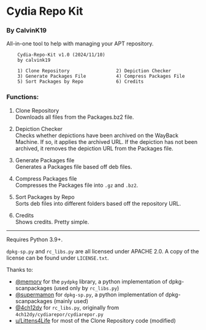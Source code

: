 # Cydia Repo Kit
### By CalvinK19
All-in-one tool to help with managing your APT repository.

```
    Cydia-Repo-Kit v1.0 (2024/11/10)
    by calvink19

    1) Clone Repository                 2) Depiction Checker
    3) Generate Packages File           4) Compress Packages File
    5) Sort Packages by Repo            6) Credits
```
### Functions:
1. Clone Repository  
   Downloads all files from the Packages.bz2 file.

2. Depiction Checker  
   Checks whether depictions have been archived on the WayBack Machine. If so, it applies the archived URL. If the depiction has not been archived, it removes the depiction URL from the Packages file.

3. Generate Packages file  
   Generates a Packages file based off deb files.

4. Compress Packages file  
   Compresses the Packages file into `.gz` and `.bz2`.

5. Sort Packages by Repo  
   Sorts deb files into different folders based off the repository URL.

6. Credits  
   Shows credits. Pretty simple.
   
***

Requires Python 3.9+.

`dpkg-sp.py` and `rc_libs.py` are all licensed under APACHE 2.0.
A copy of the license can be found under `LICENSE.txt`.

Thanks to:
- [@memory](https://github.com/memory) for the `pydpkg` library, a python implementation of dpkg-scanpackages (used only by `rc_libs.py`)
- [@supermamon](https://github.com/supermamon) for `dpkg-sp.py`, a python implementation of dpkg-scanpackages (mainly used)
- [@4ch12dy](https://github.com/4ch12dy) for `rc_libs.py`, originally from `4ch12dy/cydiarepor/cydiarepor.py`
- [u/Littens4Life](https://reddit.com/u/Littens4Life) for most of the Clone Repository code (modified)
